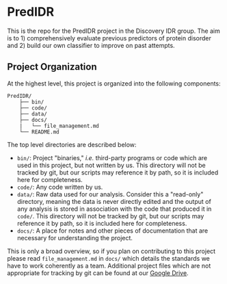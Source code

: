 # PredIDR

This is the repo for the PredIDR project in the Discovery IDR group.  The aim is to 1) comprehensively evaluate previous predictors of protein disorder and 2) build our own classifier to improve on past attempts.

## Project Organization

At the highest level, this project is organized into the following components:

```
PredIDR/
	├── bin/
	├── code/
	├── data/
	├── docs/
	|   └── file_management.md
	└── README.md
```

The top level directories are described below:
- `bin/`: Project "binaries," *i.e.* third-party programs or code which are used in this project, but not written by us. This directory will not be tracked by git, but our scripts may reference it by path, so it is included here for completeness.
- `code/`: Any code written by us.
- `data/`: Raw data used for our analysis. Consider this a "read-only" directory, meaning the data is never directly edited and the output of any analysis is stored in association with the code that produced it in `code/`. This directory will not be tracked by git, but our scripts may reference it by path, so it is included here for completeness.
- `docs/`: A place for notes and other pieces of documentation that are necessary for understanding the project.

This is only a broad overview, so if you plan on contributing to this project please read `file_management.md` in `docs/` which details the standards we have to work coherently as a team. Additional project files which are not appropriate for tracking by git can be found at our [Google Drive](https://drive.google.com/drive/folders/1h2HrEapw4jll0k-yVxKWsmqtmQxOabCZ?usp=sharing).
